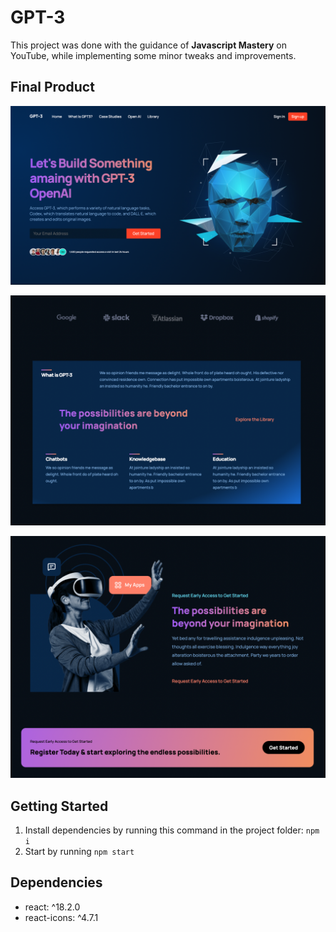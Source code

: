 # GPT-3
This project was done with the guidance of **Javascript Mastery** on YouTube, while implementing some minor tweaks and improvements. 


## Final Product

!["Front"](https://raw.githubusercontent.com/fluffyjohnny/gpt-3/main/public/screenshots/index.png)

!["Uses"](https://raw.githubusercontent.com/fluffyjohnny/gpt-3/main/public/screenshots/possibilities.png)

!["End"](https://raw.githubusercontent.com/fluffyjohnny/gpt-3/main/public/screenshots/openai.png)

## Getting Started 

1. Install dependencies by running this command in the project folder: `npm i`
2. Start by running `npm start`


## Dependencies
- react: ^18.2.0
- react-icons: ^4.7.1


